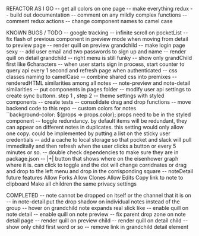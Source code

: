REFACTOR AS I GO
    -- get all colors on one page
    -- make everything redux
    -- build out documentation
    -- comment on any mildly complex functions
    -- comment redux actions 
    -- change component names to camel case

KNOWN BUGS / TODO
    -- google tracking 
    -- infinite scroll on pocketList
    -- fix flash of previous component in preview mode when moving from detail to preview page
    -- render quill on preview grandchild
    -- make login page sexy
        -- add user email and two passwords to sign up and name 
    -- render quill on detail grandchild
    -- right menu is still funky
    -- show only grandChild first like 6characters
    -- when user starts sign in process, start counter to query api every 1 second and refresh page when authenticated
    -- css classes naming to camelCase
    -- combine shared css into premixes
        -- renderedHTML similarities among all notes
        -- note-preview and note-detail similarities
    -- put components in pages folder
    -- modify user api settings to create sync buttonn. step 1 , step 2 
    -- theme settings with styled components 
    -- create tests 
    -- consolidate drag and drop functions 
    -- move backend code to this repo
    -- custom colors for notes     
        ``background-color: ${props => props.color};
        props need to be in the styled component
    -- toggle redundancy. by default items will be redundant, they can appear on different notes in duplicates. this setting would only allow one copy. could be implemented by putting a list on the sticky user credentials
    -- add a cache to local storage so that pocket and slack will pull immeditally and then refresh when the user clicks a button or every 5 minutes or so. 
    --  double check dependencies to make sure they are in package.json
    -- |+| button that shows where on the eisenhower graph where it is. can click to toggle and the dot will change corridnates or drag and drop to the left menu and drop in the corrisponding square
    -- noteDetail future features 
            Allow Forks
            Allow Clones
            Allow Edits
            Copy link to note to clipboard
            Make all children the same privacy settings

COMPLETED 
    -- note cannot be dropped on itself or the channel that it is on 
    -- in note-detail put the drop shadow on individual notes instead of the group
    -- hover on grandchild note expands real slick like
    -- enable quill on note detail 
    -- enable quill on note preview 
    -- fix parent drop zone on note detail page
    -- render quill on preview child
    -- render quill on detail child
    -- show only child first word or so
    -- remove link in grandchild detail element
